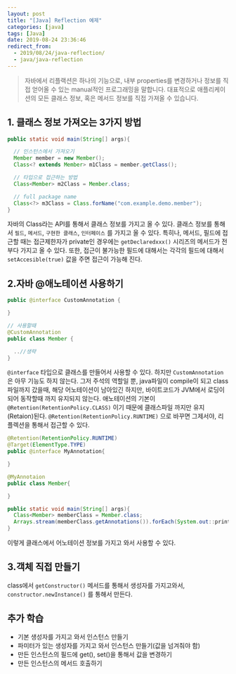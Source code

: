 ```yaml
---
layout: post
title: "[Java] Reflection 예제"
categories: [java]
tags: [Java]
date: 2019-08-24 23:36:46
redirect_from:
  - 2019/08/24/java-reflection/
  - java/java-reflection
---
```


> 자바에서 리플랙션은 하나의 기능으로, 내부 properties를 변경하거나 정보를 직접 얻어올 수 있는 manual적인 프로그래밍을 말합니다. 대표적으로 애플리케이션의 모든 클래스 정보, 혹은 메서드 정보를 직접 가져올 수 있습니다.

## 1. 클래스 정보 가져오는 3가지 방법

```java
public static void main(String[] args){

  // 인스턴스에서 가져오기
  Member member = new Member();
  Class<? extends Member> m1Class = member.getClass();

  // 타입으로 접근하는 방법
  Class<Member> m2Class = Member.class;

  // full package name
  Class<?> m3Class = Class.forName("com.example.demo.member");
}
```

자바의 Class라는 API를 통해서 클래스 정보를 가지고 올 수 있다. 클래스 정보를 통해서 `필드`, `메서드`, `구현한 클래스`, `인터페이스` 를 가지고 올 수 있다. 특히나, 메서드, 필드에 접근할 때는 접근제한자가 private인 경우에는 `getDeclaredxxx()` 시리즈의 메서드가 전부다 가지고 올 수 있다. 또한, 접근이 불가능한 필드에 대해서는 각각의 필드에 대해서 `setAccesible(true)` 값을 주면 접근이 가능해 진다.

## 2.자바 @애노테이션 사용하기

```java
public @interface CustomAnnotation {

}

// 사용할때
@CustomAnnotation
public class Member {

  ..//생략
}
```

`@interface` 타입으로 클래스를 만들어서 사용할 수 있다. 하지만 `CustomAnnotation` 은 아무 기능도 하지 않는다. 그저 주석의 역할일 뿐, java파일이 compile이 되고 class파일까지 갔을때, 해당 어노테이션이 남아있긴 하지만, 바이트코드가 JVM에서 로딩이 되어 동작할때 까지 유지되지 않는다. 애노테이션의 기본이 `@Retention(RetentionPolicy.CLASS)` 이기 때문에 클래스파일 까지만 유지(Retaion)된다. `@Retention(RetentionPolicy.RUNTIME)` 으로 바꾸면 그제서야, 리플렉션을 통해서 접근할 수 있다.

```java
@Retention(RetentionPolicy.RUNTIME)
@Target(ElementType.TYPE)
public @interface MyAnnotation{

}

@MyAnnotaion
public class Member{

}
```

```java
public static void main(String[] args){
  Class<Member> memberClass = Member.class;
  Arrays.stream(memberClass.getAnnotations()).forEach(System.out::println);
}
```

이렇게 클래스에서 어노테이션 정보를 가지고 와서 사용할 수 있다.

## 3.객체 직접 만들기

class에서 `getConstructor()` 메서드를 통해서 생성자를 가지고와서, `constructor.newInstance()` 를 통해서 만든다.

## 추가 학습

- 기본 생성자를 가지고 와서 인스턴스 만들기
- 파미터가 있는 생성자를 가지고 와서 인스턴스 만들기(값을 넘겨줘야 함)
- 만든 인스턴스의 필드에 get(), set()을 통해서 값을 변경하기
- 만든 인스턴스의 메서드 호출하기
